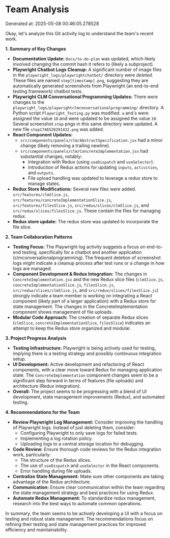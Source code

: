 # Team Analysis
Generated at: 2025-05-08 00:46:05.278528

Okay, let's analyze this Git activity log to understand the team's recent work.

**1. Summary of Key Changes**

*   **Documentation Update:** `Docs/to-do-plan` was updated, which likely involved changing the commit hash it refers to (likely a subproject).
*   **Playwright Chatbot Logs Cleanup:** A significant number of image files in the `playwright_logs/playwrightchatbot/` directory were *deleted*. These files are named `step[timestamp].png`, suggesting they are automatically generated screenshots from Playwright (an end-to-end testing framework) chatbot tests.
*   **Playwright CLM Conversational Programming Updates:**  There were changes to the `playwright_logs/playwrightclmconversationalprogramming/` directory.  A Python script `Playwright_Testing.py` was modified. `a` and `b` were assigned the value `10` and were updated to be assigned the value `20`. Several screenshot `step` pngs in this same directory were updated. A new file `step1746520291432.png` was added.
*   **React Component Updates:**
    *   `src/components/panels/clm/AbstractSpecification.jsx` had a minor change (likely removing a trailing newline).
    *   `src/components/panels/clm/ConcreteImplementation.jsx` had substantial changes, notably:
        *   Integration with Redux (using `useDispatch` and `useSelector`).
        *   Introduction of Redux actions for updating `inputs`, `activities`, and `outputs`.
        *   File upload handling was updated to leverage a redux store to manage states.
*   **Redux Store Modifications:** Several new files were added. `src/features/clmSlice.js`, `src/features/concreteImplementationSlice.js`, `src/features/filesSlice.js`, `src/redux/slices/clmSlice.js`, and `src/redux/slices/filesSlice.js`. These contain the files for managing redux.
*   **Redux store update:** The redux store was updated to incorporate the file slice.

**2. Team Collaboration Patterns**

*   **Testing Focus:** The Playwright log activity suggests a focus on end-to-end testing, specifically for a chatbot and another application (clmconversationalprogramming). The frequent deletion of screenshot logs might indicate a cleanup process after test runs or a change in how logs are managed.
*   **Component Development & Redux Integration:** The changes in `ConcreteImplementation.jsx` and the new Redux slice files (`clmSlice.js`, `concreteImplementationSlice.js`, `filesSlice.js`, `src/redux/slices/clmSlice.js`, and `src/redux/slices/filesSlice.js`) strongly indicate a team member is working on integrating a React component (likely part of a larger application) with a Redux store for state management. The changes in the ConcreteImplementation component shows management of file uploads.
*   **Modular Code Approach:** The creation of separate Redux slices (`clmSlice`, `concreteImplementationSlice`, `filesSlice`) indicates an attempt to keep the Redux store organized and modular.

**3. Project Progress Analysis**

*   **Testing Infrastructure:** Playwright is being actively used for testing, implying there is a testing strategy and possibly continuous integration setup.
*   **UI Development:** Active development and refactoring of React components, with a clear move toward Redux for managing application state. The `ConcreteImplementation` component changes seem to be a significant step forward in terms of features (file uploads) and architecture (Redux integration).
*   **Overall:** The project seems to be progressing with a blend of UI development, state management improvements (Redux), and automated testing.

**4. Recommendations for the Team**

*   **Review Playwright Log Management:**  Consider improving the handling of Playwright logs. Instead of just deleting them, consider:
    *   Configuring Playwright to only save logs for failed tests.
    *   Implementing a log rotation policy.
    *   Uploading logs to a central storage location for debugging.
*   **Code Review:**  Ensure thorough code reviews for the Redux integration work, particularly:
    *   The structure of the Redux slices.
    *   The use of `useDispatch` and `useSelector` in the React components.
    *   Error handling during file uploads.
*   **Centralize State Management:** Make sure other components are taking advantage of the Redux architecture.
*   **Communication:**  Ensure clear communication within the team regarding the state management strategy and best practices for using Redux.
*   **Automate Redux Management:** To standardize redux management, research into the best ways to automate common operations.

In summary, the team seems to be actively developing a UI with a focus on testing and robust state management. The recommendations focus on refining their testing and state management practices for improved efficiency and maintainability.

